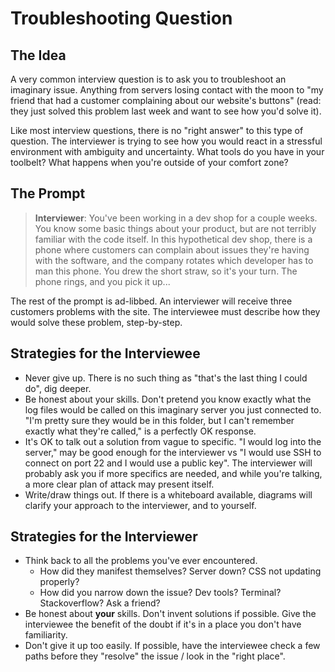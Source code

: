 # Troubleshooting Question

## The Idea

A very common interview question is to ask you to troubleshoot an imaginary issue.  Anything from servers losing contact with the moon to "my friend that had a customer complaining about our website's buttons" (read: they just solved this problem last week and want to see how you'd solve it).

Like most interview questions, there is no "right answer" to this type of question.  The interviewer is trying to see how you would react in a stressful environment with ambiguity and uncertainty.  What tools do you have in your toolbelt?  What happens when you're outside of your comfort zone?

## The Prompt

>**Interviewer**: You've been working in a dev shop for a couple weeks.  You know some basic things about your product, but are not terribly familiar with the code itself.  In this hypothetical dev shop, there is a phone where customers can complain about issues they're having with the software, and the company rotates which developer has to man this phone.  You drew the short straw, so it's your turn.  The phone rings, and you pick it up...

The rest of the prompt is ad-libbed.  An interviewer will receive three customers problems with the site.  The interviewee must describe how they would solve these problem, step-by-step.

## Strategies for the Interviewee

- Never give up.  There is no such thing as "that's the last thing I could do", dig deeper.
- Be honest about your skills.  Don't pretend you know exactly what the log files would be called on this imaginary server you just connected to.  "I'm pretty sure they would be in this folder, but I can't remember exactly what they're called," is a perfectly OK response.
- It's OK to talk out a solution from vague to specific.  "I would log into the server," may be good enough for the interviewer vs "I would use SSH to connect on port 22 and I would use a public key".  The interviewer will probably ask you if more specifics are needed, and while you're talking, a more clear plan of attack may present itself.
- Write/draw things out.  If there is a whiteboard available, diagrams will clarify your approach to the interviewer, and to yourself.

## Strategies for the Interviewer

- Think back to all the problems you've ever encountered.  
  - How did they manifest themselves?  Server down?  CSS not updating properly?  
  - How did you narrow down the issue?  Dev tools?  Terminal?  Stackoverflow?  Ask a friend?
- Be honest about **your** skills.  Don't invent solutions if possible.  Give the interviewee the benefit of the doubt if it's in a place you don't have familiarity.
- Don't give it up too easily.  If possible, have the interviewee check a few paths before they "resolve" the issue / look in the "right place".
